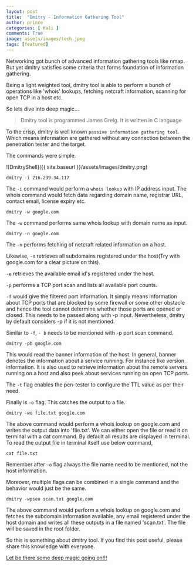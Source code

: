 ```yaml
---
layout: post
title:  "Dmitry - Information Gathering Tool"
author: prince
categories: [ Kali ]
comments: True
image: assets/images/tech.jpeg
tags: [featured]
---
```

Networking got bunch of advanced information gathering tools like nmap. But yet dmitry satisfies some criteria that forms foundation of information gathering.

Being a light weighted tool, dmitry tool is able to perform a bunch of operations like 'whois' lookups, fetching netcraft information, scanning for open TCP  in a host etc.

So lets dive into deep magic...

> Dmitry tool is programmed James Greig. It is written in C language

To the crisp, dmitry is well known `passive information gathering tool`. Which means information are gathered without any connection between the penetration tester and the target.

The commands were simple. 

![DmitryShell]({{ site.baseurl }}/assets/images/dmitry.png)

```shell
dmitry -i 216.239.34.117
```

The `-i` command would perform a `whois lookup` with IP address input. The whois command would fetch data regarding domain name, registrar URL, contact email, license expiry etc.

```shell
dmitry -w google.com
```

The `-w` command performs same whois lookup with domain name as input. 

```shell
dmitry -n google.com
```

The `-n` performs fetching of netcraft related information on a host. 

Likewise, `-s` retrieves all subdomains registered under the host(Try with google.com for a clear picture on this).

`-e` retrieves the available email id's registered under the host.

`-p` performs a TCP port scan and lists all available port counts.

`-f` would give the filtered port information. It simply means information about TCP ports that are blocked by some firewall or some other obstacle and hence the tool cannot determine whether those ports are opened or closed. This needs to be passed along with -p input. Nevertheless, dmitry by default considers -p if it is not mentioned.

Similar to `-f`, `- b` needs to be mentioned with -p port scan command. 

```shell
dmitry -pb google.com
```

This would read the banner information of the host. In general, banner denotes the information about a service running. For instance like version information. It is also used to retrieve information about the remote servers running on a host and also peek about services running on open TCP ports.

The `-t` flag enables the pen-tester to configure the TTL value as per their need.

Finally is `-o` flag. This catches the output to a file.

```shell
dmitry -wo file.txt google.com
```

The above command would perform a whois lookup on google.com and writes the output data into 'file.txt'. We can either open the file or read it on terminal with a cat command. By default all results are displayed in terminal. To read the output file in terminal itself use below command,

```shell
cat file.txt
```

Remember after `-o` flag always the file name need to be mentioned, not the host information.

Moreover, multiple flags can be combined in a single command and the behavior would just be the same.

```shell
dmitry -wpseo scan.txt google.com
```

The above command would perform a whois lookup on google.com and fetches the subdomain information available, any email registered under the host domain and writes all these outputs in a file named 'scan.txt'. The file will be saved in the root folder.

So this is something about dmitry tool.
If you find this post useful, please share this knowledge with everyone.

[Let be there some deep magic going on!!!](https://tools.kali.org/information-gathering/dmitry)